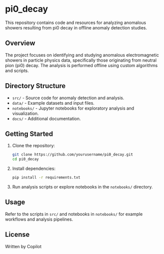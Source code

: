 # pi0_decay

This repository contains code and resources for analyzing anomalous showers resulting from pi0 decay in offline anomaly detection studies.

## Overview

The project focuses on identifying and studying anomalous electromagnetic showers in particle physics data, specifically those originating from neutral pion (pi0) decay. The analysis is performed offline using custom algorithms and scripts.

## Directory Structure

- `src/` - Source code for anomaly detection and analysis.
- `data/` - Example datasets and input files.
- `notebooks/` - Jupyter notebooks for exploratory analysis and visualization.
- `docs/` - Additional documentation.

## Getting Started

1. Clone the repository:
    ```bash
    git clone https://github.com/yourusername/pi0_decay.git
    cd pi0_decay
    ```
2. Install dependencies:
    ```bash
    pip install -r requirements.txt
    ```
3. Run analysis scripts or explore notebooks in the `notebooks/` directory.

## Usage

Refer to the scripts in `src/` and notebooks in `notebooks/` for example workflows and analysis pipelines.

## License

Written by Copilot